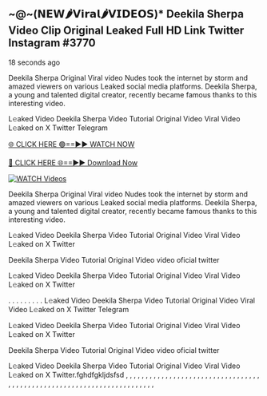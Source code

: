 ## ~@~‍(𝗡𝗘𝗪🌶𝗩𝗶𝗿𝗮𝗹🌶𝗩𝗜𝗗𝗘𝗢𝗦)* Deekila Sherpa Video Clip Original Leaked Full HD Link Twitter Instagram #3770

18 seconds ago

Deekila Sherpa Original Viral video Nudes took the internet by storm and amazed viewers on various Leaked social media platforms. Deekila Sherpa, a young and talented digital creator, recently became famous thanks to this interesting video.

L𝚎aked Video Deekila Sherpa Video Tutorial Original Video Viral Video L𝚎aked on X Twitter Telegram

[🌐 CLICK HERE 🟢==►► WATCH NOW](https://dekho-ki-hoy-07-2k25.blogspot.com/2025/01/viral-live.html)

[🔴 CLICK HERE 🌐==►► Download Now](https://dekho-ki-hoy-07-2k25.blogspot.com/2025/01/viral-live.html)

[![WATCH Videos](https://i.imgur.com/dJHk4Zq.gif)](https://dekho-ki-hoy-07-2k25.blogspot.com/2025/01/viral-live.html)

Deekila Sherpa Original Viral video Nudes took the internet by storm and amazed viewers on various Leaked social media platforms. Deekila Sherpa, a young and talented digital creator, recently became famous thanks to this interesting video.

L𝚎aked Video Deekila Sherpa Video Tutorial Original Video Viral Video L𝚎aked on X Twitter

Deekila Sherpa Video Tutorial Original Video video oficial twitter

L𝚎aked Video Deekila Sherpa Video Tutorial Original Video Viral Video L𝚎aked on X Twitter

. . . . . . . . . L𝚎aked Video Deekila Sherpa Video Tutorial Original Video Viral Video L𝚎aked on X Twitter Telegram

L𝚎aked Video Deekila Sherpa Video Tutorial Original Video Viral Video L𝚎aked on X Twitter

Deekila Sherpa Video Tutorial Original Video video oficial twitter

L𝚎aked Video Deekila Sherpa Video Tutorial Original Video Viral Video L𝚎aked on X Twitter.fghdfgkljdsfsd
,
,
,
,
,
,
,
,
,
,
,
,
,
,
,
,
,
,
,
,
,
,
,
,
,
,
,
,
,
,
,
,
,
,
,
,
,
,
,
,
,
,
,
,
,
,
,
,
,
,
,
,
,
,
,
,
,
,
,
,
,
,
,
,
,
,
,
,
,
,
,